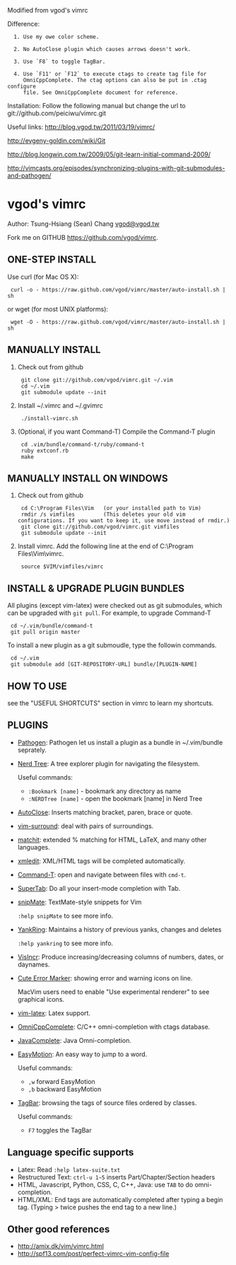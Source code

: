 Modified from vgod's vimrc

Difference:

      1. Use my owe color scheme.

      2. No AutoClose plugin which causes arrows doesn't work.

      3. Use `F8` to toggle TagBar.

      4. Use `F11' or `F12` to execute ctags to create tag file for
         OmniCppComplete. The ctag options can also be put in .ctag configure
         file. See OmniCppComplete document for reference. 

Installation:
      Follow the following manual but change the url to git://github.com/peiciwu/vimrc.git

Useful links:
http://blog.vgod.tw/2011/03/19/vimrc/

http://evgeny-goldin.com/wiki/Git

http://blog.longwin.com.tw/2009/05/git-learn-initial-command-2009/

http://vimcasts.org/episodes/synchronizing-plugins-with-git-submodules-and-pathogen/

vgod's vimrc
============
Author: Tsung-Hsiang (Sean) Chang <vgod@vgod.tw>

Fork me on GITHUB  https://github.com/vgod/vimrc.

ONE-STEP INSTALL
----------------

Use curl (for Mac OS X):

     curl -o - https://raw.github.com/vgod/vimrc/master/auto-install.sh | sh

or wget (for most UNIX platforms):

     wget -O - https://raw.github.com/vgod/vimrc/master/auto-install.sh | sh


MANUALLY INSTALL
----------------

1. Check out from github

        git clone git://github.com/vgod/vimrc.git ~/.vim
        cd ~/.vim
        git submodule update --init

2. Install ~/.vimrc and ~/.gvimrc

        ./install-vimrc.sh

3. (Optional, if you want Command-T) Compile the Command-T plugin

        cd .vim/bundle/command-t/ruby/command-t
        ruby extconf.rb
        make

MANUALLY INSTALL ON WINDOWS
---------------------------

1. Check out from github

        cd C:\Program Files\Vim   (or your installed path to Vim)
        rmdir /s vimfiles         (This deletes your old vim configurations. If you want to keep it, use move instead of rmdir.)
        git clone git://github.com/vgod/vimrc.git vimfiles
        git submodule update --init

2. Install vimrc. Add the following line at the end of C:\Program Files\Vim\vimrc.

        source $VIM/vimfiles/vimrc


  
INSTALL & UPGRADE PLUGIN BUNDLES
--------------------------------

All plugins (except vim-latex) were checked out as git submodules, 
which can be upgraded with `git pull`. For example, to upgrade Command-T 

     cd ~/.vim/bundle/command-t
     git pull origin master

To install a new plugin as a git submoudle, type the followin commands.

     cd ~/.vim
     git submodule add [GIT-REPOSITORY-URL] bundle/[PLUGIN-NAME]

HOW TO USE
----------

see the "USEFUL SHORTCUTS" section in vimrc to learn my shortcuts.

PLUGINS
-------

* [Pathogen](http://www.vim.org/scripts/script.php?script_id=2332): Pathogen let us install a plugin as a bundle in ~/.vim/bundle seprately.

* [Nerd Tree](http://www.vim.org/scripts/script.php?script_id=1658): A tree explorer plugin for navigating the filesystem.

  Useful commands:
    * `:Bookmark [name]` - bookmark any directory as name
    * `:NERDTree [name]` - open the bookmark [name] in Nerd Tree

* [AutoClose](http://www.vim.org/scripts/script.php?script_id=1849):  Inserts matching bracket, paren, brace or quote.

* [vim-surround](https://github.com/tpope/vim-surround/blob/master/doc/surround.txt): deal with pairs of surroundings.

* [matchit](http://www.vim.org/scripts/script.php?script_id=39): extended % matching for HTML, LaTeX, and many other languages. 

* [xmledit](http://www.vim.org/scripts/script.php?script_id=301): XML/HTML tags will be completed automatically.

* [Command-T](https://github.com/wincent/Command-T): open and navigate between files with `cmd-t`.
  
* [SuperTab](http://www.vim.org/scripts/script.php?script_id=1643): Do all your insert-mode completion with Tab.

* [snipMate](http://www.vim.org/scripts/script.php?script_id=2540): TextMate-style snippets for Vim

  `:help snipMate` to see more info.

* [YankRing](http://www.vim.org/scripts/script.php?script_id=1234): Maintains a history of previous yanks, changes and deletes 
  
  `:help yankring` to see more info.

* [VisIncr](http://www.vim.org/scripts/script.php?script_id=670): Produce increasing/decreasing columns of numbers, dates, or daynames.
  
* [Cute Error Marker](http://www.vim.org/scripts/script.php?script_id=2653): showing error and warning icons on line.
  
   MacVim users need to enable "Use experimental renderer" to see
   graphical icons.

* [vim-latex](http://vim-latex.sourceforge.net/): Latex support.

* [OmniCppComplete](http://www.vim.org/scripts/script.php?script_id=1520): C/C++ omni-completion with ctags database.

* [JavaComplete](http://www.vim.org/scripts/script.php?script_id=1785): Java Omni-completion.

* [EasyMotion](https://github.com/Lokaltog/vim-easymotion): An easy way to jump to a word.

  Useful commands:
    * `,w` forward EasyMotion
    * `,b` backward EasyMotion

* [TagBar](http://majutsushi.github.com/tagbar/): browsing the tags of source files ordered by classes.

  Useful commands:
    * `F7` toggles the TagBar

Language specific supports
--------------------------

* Latex: Read `:help latex-suite.txt`
* Restructured Text: `ctrl-u 1~5` inserts Part/Chapter/Section headers
* HTML, Javascript, Python, CSS, C, C++, Java: use `TAB` to do omni-completion.
* HTML/XML: End tags are automatically completed after typing a begin tag. (Typing > twice pushes the end tag to a new line.)

Other good references
---------------------

* http://amix.dk/vim/vimrc.html
* http://spf13.com/post/perfect-vimrc-vim-config-file
